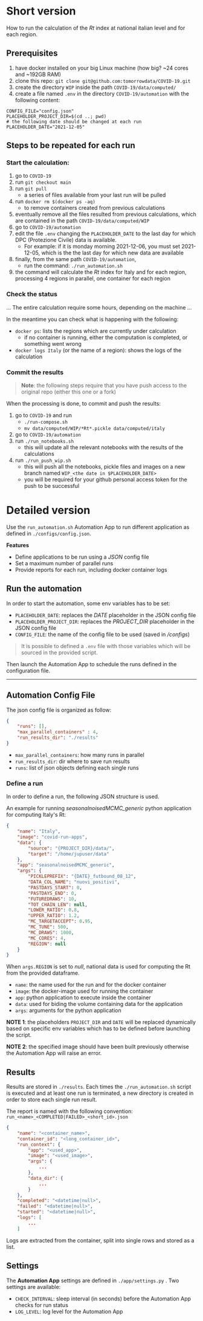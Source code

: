 # Short version

How to run the calculation of the $Rt$ index at national italian level and for each region.

## Prerequisites

1. have docker installed on your big Linux machine (how big? ~24 cores and ~192GB RAM)
2. clone this repo: `git clone git@github.com:tomorrowdata/COVID-19.git`
3. create the directory `WIP` inside the path `COVID-19/data/computed/`
4. create a file named `.env` in the directory `COVID-19/automation` with the following content:
```
CONFIG_FILE="config.json"
PLACEHOLDER_PROJECT_DIR=$(cd ..; pwd)
# the following date should be changed at each run
PLACEHOLDER_DATE="2021-12-05"
```

## Steps to be repeated for each run

### Start the calculation:
1. go to `COVID-19`
2. run `git checkout main`
3. run `git pull` 
    - a series of files available from your last run will be pulled
3. run `docker rm $(docker ps -aq)` 
    - to remove containers created from previous calculations
4. eventually remove all the files resulted from previous calculations, which are contained in the path `COVID-19/data/computed/WIP`
5. go to `COVID-19/automation`
6. edit the file `.env` changing the `PLACEHOLDER_DATE` to the last day for which DPC (Protezione Civile) data is available.
    - For example: if it is monday morning 2021-12-06, you must set 2021-12-05, which is the the last day for which new data are available
7. finally, from the same path `COVID-19/automation`, 
    - run the command: `./run_automation.sh`
8. the command will calculate the $Rt$ index for Italy and for each region, processing 4 regions in parallel, one container for each region

### Check the status

... The entire calculation require some hours, depending on the machine ... 

In the meantime you can check what is happening with the following:
- `docker ps`: lists the regions which are currently under calculation
    - if no container is running, either the computation is completed, or something went wrong
- `docker logs Italy` (or the name of a region): shows the logs of the calculation

### Commit the results

> **Note**: the following steps require that you have push access to the original repo (either this one or a fork)

When the processing is done, to commit and push the results:
1. go to `COVID-19` and run 
   - `./run-compose.sh`
   - `mv data/computed/WIP/*Rt*.pickle data/computed/italy`
2. go to `COVID-19/automation`
3. run `./run_notebooks.sh`
    - this will update all the relevant notebooks with the results of the calculations
4. run `./run_push_wip.sh`
    - this will push all the notebooks, pickle files and images on a new branch named `WIP_<the date in $PLACEHOLDER_DATE>`
    - you will be required for your github personal access token for the push to be successful




# Detailed version
Use the `run_automation.sh`  Automation App to run different application as defined in `./configs/config.json`.

**Features**
- Define applications to be run using a *JSON* config file
- Set a maximum number of parallel runs
- Provide reports for each run, including docker container logs


##  Run the automation
In order to start the automation, some env variables has to be set:
- `PLACEHOLDER_DATE`: replaces the *DATE* placeholder in the JSON config file
- `PLACEHOLDER_PROJECT_DIR`: replaces the *PROJECT_DIR* placeholder in the JSON config file
- `CONFIG_FILE`: the name of the config file to be used (saved in */configs*)


> It is possible to defined a `.env` file with those variables which will be sourced in the provided script.


Then launch the Automation App to schedule the runs defined in the configuration file.

<hr>

## Automation Config File
The json config file is organized as follow:

```json
{
    "runs": [],
    "max_parallel_containers" : 4,
    "run_results_dir": "./results"
}
```
- `max_parallel_containers`: how many runs in parallel
- `run_results_dir`: dir where to save run results
- `runs`: list of json objects defining each single runs

### Define a run
In order to define a run, the following JSON structure is used.

An example for running *seasonalnoisedMCMC_generic* python application for computing Italy's Rt:

```json
{
    "name": "Italy",
    "image": "covid-run-apps",
    "data": {
        "source": "{PROJECT_DIR}/data/",
        "target": "/home/jupuser/data"
    },
    "app": "seasonalnoisedMCMC_generic",
    "args": {
        "PICKLEPREFIX": "{DATE}_futbound_08_12",
        "DATA_COL_NAME": "nuovi_positivi",
        "PASTDAYS_START": 0,
        "PASTDAYS_END": 0,
        "FUTUREDRAWS": 10,
        "TOT_CHAIN_LEN": null,
        "LOWER_RATIO": 0.8,
        "UPPER_RATIO": 1.2,
        "MC_TARGETACCEPT": 0.95,
        "MC_TUNE": 500,
        "MC_DRAWS": 1000,
        "MC_CORES": 4,
        "REGION": null
    }
}
```
When `args.REGION` is set to *null*, national data is used for computing the Rt from the provided dataframe.

- `name`: the name used for the run and for the docker container
- `image`: the docker-image used for running the container
- `app`: python application to execute inside the container
- `data`: used for biding the volume containing data for the application
- `args`: arguments for the python application

**NOTE 1**: the placeholders `PROJECT_DIR` and `DATE` will be replaced dynamically based on specific env variables which has to be defined before launching the script.

**NOTE 2**: the specified image should have been built previously otherwise the Automation App will raise an error.


## Results
Results are stored in `./results`.
Each times the `./run_automation.sh` script is executed and at least one run is terminated, a new directory is created in order to store each single run result.

The report is named with the following convention:
`run_<name>_<COMPLETED|FAILED>_<short_id>.json`


```json
{
    "name": "<container_name>",
    "container_id": "<long_container_id>",
    "run_context": {
        "app": "<used_app>",
        "image": "<used_image>",
        "args": {
            ...
        },
        "data_dir": {
            ...
        }
    },
    "completed": "<datetime|null>",
    "failed": "<datetime|null>",
    "started": "<datetime|null>",
    "logs": [
        ...
    ]
```
Logs are extracted from the container, split into single rows and stored as a list.


## Settings
The **Automation App** settings are defined in `./app/settings.py` .
Two settings are available:

- `CHECK_INTERVAL`: sleep interval (in seconds) before the Automation App checks for run status
- `LOG_LEVEL`: log level for the Automation App